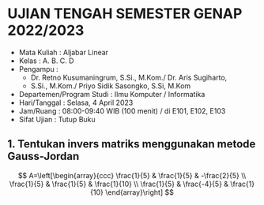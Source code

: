 # UJIAN TENGAH SEMESTER GENAP 2022/2023

- Mata Kuliah : Aljabar Linear
- Kelas : A. B. C. D
- Pengampu :
    - Dr. Retno Kusumaningrum, S.Si., M.Kom./ Dr. Aris Sugiharto,
    - S.Si., M.Kom./ Priyo Sidik Sasongko, S.Si, M.Kom
- Departemen/Program Studi : Ilmu Komputer / Informatika
- Hari/Tanggal : Selasa, 4 April 2023
- Jam/Ruang : 08:00-09:40 WIB (100 menit) / di E101, E102, E103
- Sifat Ujian : Tutup Buku

## 1. Tentukan invers matriks menggunakan metode Gauss-Jordan

$$
A=\left[\begin{array}{ccc}
\frac{1}{5} & \frac{1}{5} & -\frac{2}{5} \\
\frac{1}{5} & \frac{1}{5} & \frac{1}{10} \\
\frac{1}{5} & \frac{-4}{5} & \frac{1}{10}
\end{array}\right]
$$

## 